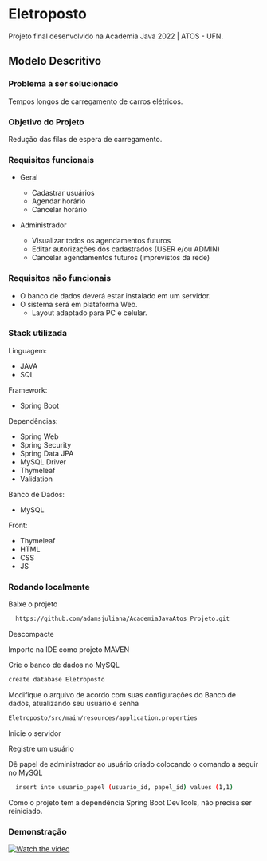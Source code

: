 # Eletroposto
Projeto final desenvolvido na Academia Java 2022 | ATOS - UFN.

## Modelo Descritivo

### Problema a ser solucionado
Tempos longos de carregamento de carros elétricos.

### Objetivo do Projeto
Redução das filas de espera de carregamento.

### Requisitos funcionais
- Geral
  - Cadastrar usuários
  - Agendar horário
  - Cancelar horário

- Administrador
  - Visualizar todos os agendamentos futuros
  - Editar autorizações dos cadastrados (USER e/ou ADMIN)
  - Cancelar agendamentos futuros (imprevistos da rede)

### Requisitos não funcionais
- O banco de dados deverá estar instalado em um servidor.
- O sistema será em plataforma Web.
  - Layout adaptado para PC e celular.

### Stack utilizada

Linguagem:
 - JAVA
 - SQL
 
Framework:
 - Spring Boot

Dependências:
 - Spring Web
 - Spring Security
 - Spring Data JPA
 - MySQL Driver
 - Thymeleaf
 - Validation
 
Banco de Dados:
 - MySQL
 
Front:
 - Thymeleaf
 - HTML
 - CSS
 - JS

 
### Rodando localmente

Baixe o projeto

```bash
  https://github.com/adamsjuliana/AcademiaJavaAtos_Projeto.git
```

Descompacte

Importe na IDE como projeto MAVEN

Crie o banco de dados no MySQL

```bash
create database Eletroposto
```

Modifique o arquivo de acordo com suas configurações do Banco de dados, atualizando seu usuário e senha

```bash
Eletroposto/src/main/resources/application.properties
```

Inicie o servidor

Registre um usuário

Dê papel de administrador ao usuário criado colocando o comando a seguir no MySQL

```bash
  insert into usuario_papel (usuario_id, papel_id) values (1,1)
```

Como o projeto tem a dependência Spring Boot DevTools, não precisa ser reiniciado.

### Demonstração

[![Watch the video](https://img.youtube.com/vi/JnxR4rF38tg/0.jpg)](https://www.youtube.com/watch?v=JnxR4rF38tg)

